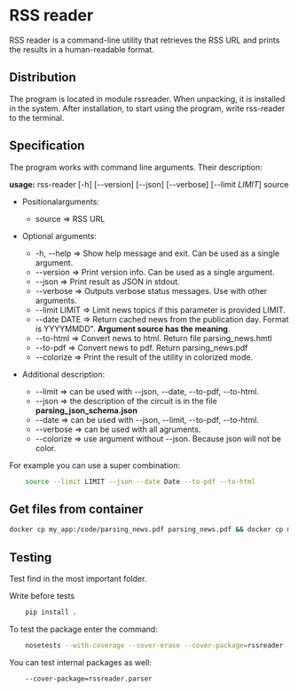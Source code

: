 # RSS reader
RSS reader is a command-line utility that retrieves the RSS URL and prints the results in a human-readable format.

## Distribution
The program is located in module rssreader. When unpacking, it is installed in the system. After installation, to start using the program, write rss-reader to the terminal.

## Specification
The program works with command line arguments. Their description:

**usage:** rss-reader \[-h] \[--version] \[--json] \[--verbose] \[--limit *LIMIT*] source

+ Positionalarguments:
    + source => RSS URL

+ Optional arguments:
    + -h, --help => Show help message and exit. Сan be used as a single argument.
    + --version => Print version info. Сan be used as a single argument.
    + --json => Print result as JSON in stdout.
    + --verbose => Outputs verbose status messages. Use with other arguments.
    + --limit LIMIT => Limit news topics if this parameter is provided LIMIT.
    + --date DATE => Return cached news from the publication day. Format is YYYYMMDD". **Argument source has the meaning**.
    + --to-html => Convert news to html. Return file parsing_news.hmtl
    + --to-pdf => Convert news to pdf. Return parsing_news.pdf
    + --colorize => Print the result of the utility in colorized mode.

+ Additional description:
    + --limit => can be used with --json, --date, --to-pdf, --to-html.
    + --json => the description of the circuit is in the file **parsing_json_schema.json**
    + --date => can be used with --json, --limit, --to-pdf, --to-html.
    + --verbose => can be used with all agruments.
    + --colorize => use argument without --json. Because json will not be color.

For example you can use a super combination:
```bash
    source --limit LIMIT --json --date Date --to-pdf --to-html
```
## Get files from container

```bash
docker cp my_app:/code/parsing_news.pdf parsing_news.pdf && docker cp my_app:/code/parsing_news.html parsing_news.html
```

## Testing
Test find in the most important folder.

Write before tests
```bash
    pip install .
```
To test the package enter the command:
```bash
    nosetests --with-coverage --cover-erase --cover-package=rssreader
```
You can test internal packages as well: 
```bash
    --cover-package=rssreader.parser
```
